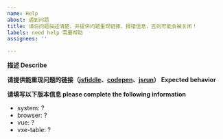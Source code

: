 ```yaml
---
name: Help
about: 遇到问题
title: 请将问题描述清楚、并提供问题重现链接、报错信息，否则可能会被关闭！
labels: need help 需要帮助
assignees: ''

---
```


**描述 Describe**


**请提供能重现问题的链接（[jsfiddle](https://jsfiddle.net/w8q6unes/)、[codepen](https://codepen.io/anon/pen/gJEmRW)、[jsrun](https://jsrun.net/vIyKp/edit)） Expected behavior**


**请填写以下版本信息 please complete the following information**
 - system: ?
 - browser: ?
 - vue: ?
 - vxe-table: ?
